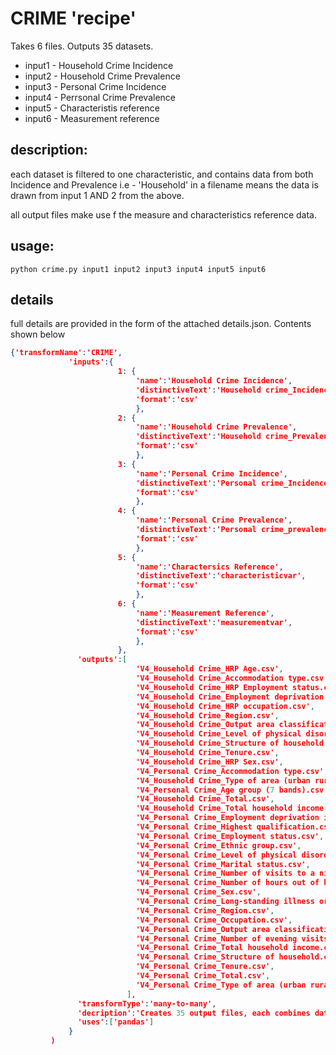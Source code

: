 # CRIME 'recipe'

Takes 6 files. Outputs 35 datasets.

* input1 - Household Crime Incidence
* input2 - Household Crime Prevalence 
* input3 - Personal Crime Incidence
* input4 - Perrsonal Crime Prevalence
* input5 - Characteristis reference
* input6 - Measurement reference

## description:
each dataset is filtered to one characteristic, and contains data from both Incidence and Prevalence
i.e - 'Household' in a filename means the data is drawn from input 1 AND 2 from the above.

all output files make use f the measure and characteristics reference data.

## usage: 
```python crime.py input1 input2 input3 input4 input5 input6```

## details
full details are provided in the form of the attached details.json. Contents shown below

```json
{'transformName':'CRIME',
             'inputs':{
                        1: {
                            'name':'Household Crime Incidence',
                            'distinctiveText':'Household crime_Incidence',
                            'format':'csv'
                            },
                        2: {
                            'name':'Household Crime Prevalence',
                            'distinctiveText':'Household crime_Prevalence',
                            'format':'csv'
                            },
                        3: {
                            'name':'Personal Crime Incidence',
                            'distinctiveText':'Personal crime_Incidence',
                            'format':'csv'
                            },
                        4: {
                            'name':'Personal Crime Prevalence',
                            'distinctiveText':'Personal crime_prevalence',
                            'format':'csv'
                            },
                        5: {
                            'name':'Charactersics Reference',
                            'distinctiveText':'characteristicvar',
                            'format':'csv'
                            },
                        6: {
                            'name':'Measurement Reference',
                            'distinctiveText':'measurementvar',
                            'format':'csv'
                            },
                        },
               'outputs':[
                            'V4_Household Crime_HRP Age.csv',
                            'V4_Household Crime_Accommodation type.csv',
                            'V4_Household Crime_HRP Employment status.csv',
                            'V4_Household Crime_Employment deprivation index.csv',
                            'V4_Household Crime_HRP occupation.csv',
                            'V4_Household Crime_Region.csv',
                            'V4_Household Crime_Output area classification.csv',
                            'V4_Household Crime_Level of physical disorder in immediate area.csv',
                            'V4_Household Crime_Structure of household.csv',
                            'V4_Household Crime_Tenure.csv',
                            'V4_Household Crime_HRP Sex.csv',
                            'V4_Personal Crime_Accommodation type.csv',
                            'V4_Household Crime_Type of area (urban rural).csv',
                            'V4_Personal Crime_Age group (7 bands).csv',
                            'V4_Household Crime_Total.csv',
                            'V4_Household Crime_Total household income.csv',
                            'V4_Personal Crime_Employment deprivation index.csv',
                            'V4_Personal Crime_Highest qualification.csv',
                            'V4_Personal Crime_Employment status.csv',
                            'V4_Personal Crime_Ethnic group.csv',
                            'V4_Personal Crime_Level of physical disorder in immediate area.csv',
                            'V4_Personal Crime_Marital status.csv',
                            'V4_Personal Crime_Number of visits to a nightclub last month.csv',
                            'V4_Personal Crime_Number of hours out of home on an average weekday.csv',
                            'V4_Personal Crime_Sex.csv',
                            'V4_Personal Crime_Long-standing illness or disability .csv',
                            'V4_Personal Crime_Region.csv',
                            'V4_Personal Crime_Occupation.csv',
                            'V4_Personal Crime_Output area classification.csv',
                            'V4_Personal Crime_Number of evening visits to a bar in the last month.csv',
                            'V4_Personal Crime_Total household income.csv',
                            'V4_Personal Crime_Structure of household.csv',
                            'V4_Personal Crime_Tenure.csv',
                            'V4_Personal Crime_Total.csv',
                            'V4_Personal Crime_Type of area (urban rural).csv'
                          ],
               'transformType':'many-to-many',
               'decription':'Creates 35 output files, each combines data from two input files and utilises both reference csvs.',
               'uses':['pandas']
             }
         )
```
